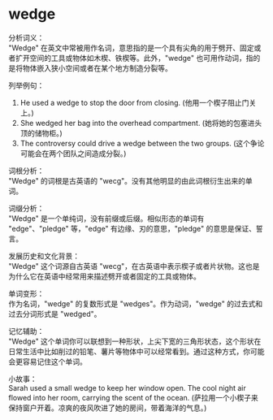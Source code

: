 # wedge

分析词义：  
"Wedge" 在英文中常被用作名词，意思指的是一个具有尖角的用于劈开、固定或者扩开空间的工具或物体如木楔、铁楔等。此外，"wedge" 也可用作动词，指的是将物体嵌入狭小空间或者在某个地方制造分裂等。

  

列举例句：

  

1.  He used a wedge to stop the door from closing. (他用一个楔子阻止门关上。)
2.  She wedged her bag into the overhead compartment. (她将她的包塞进头顶的储物柜。)
3.  The controversy could drive a wedge between the two groups. (这个争论可能会在两个团队之间造成分裂。)

  

词根分析：  
"Wedge" 的词根是古英语的 "wecg"。没有其他明显的由此词根衍生出来的单词。

  

词缀分析：  
"Wedge" 是一个单纯词，没有前缀或后缀。相似形态的单词有 "edge"、"pledge" 等，"edge" 有边缘、刃的意思，"pledge" 的意思是保证、誓言。

  

发展历史和文化背景：  
"Wedge" 这个词源自古英语 "wecg"，在古英语中表示楔子或者片状物。这也是为什么它在英语中经常用来描述劈开或者固定的工具或物体。

  

单词变形：  
作为名词，"wedge" 的复数形式是 "wedges"。作为动词，"wedge" 的过去式和过去分词形式是 "wedged"。

  

记忆辅助：  
"Wedge" 这个单词你可以联想到一种形状，上尖下宽的三角形状态，这个形状在日常生活中比如削过的铅笔、薯片等物体中可以经常看到。通过这种方式，你可能会更容易记住这个单词。

  

小故事：  
Sarah used a small wedge to keep her window open. The cool night air flowed into her room, carrying the scent of the ocean. (萨拉用一个小楔子来保持窗户开着。凉爽的夜风吹进了她的房间，带着海洋的气息。)
